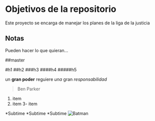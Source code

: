 # Objetivos de la repositorio

Este proyecto se encarga de manejar los planes de la liga de la justicia


## Notas
Pueden hacer lo que quieran...

##master

#h1
##h2
###h3
####h4
#####h5

un **gran poder** reguiere _una_ gran *responsabilidad*
> Ben Parker

1. item
2. item 
3- item 

  *Subtime
  *Subtime
  *Subtime
![Batman](https://www.ordenadorpolitico.com/wp-content/uploads/2017/08/Batman.jpg)
